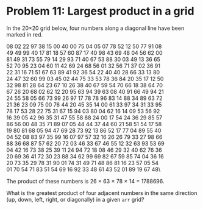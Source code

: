 # Problem 11: Largest product in a grid

In the 20×20 grid below, four numbers along a diagonal line have been marked in red.

08 02 22 97 38 15 00 40 00 75 04 05 07 78 52 12 50 77 91 08\
49 49 99 40 17 81 18 57 60 87 17 40 98 43 69 48 04 56 62 00\
81 49 31 73 55 79 14 29 93 71 40 67 53 88 30 03 49 13 36 65\
52 70 95 23 04 60 11 42 69 24 68 56 01 32 56 71 37 02 36 91\
22 31 16 71 51 67 63 89 41 92 36 54 22 40 40 28 66 33 13 80\
24 47 32 60 99 03 45 02 44 75 33 53 78 36 84 20 35 17 12 50\
32 98 81 28 64 23 67 10 26 38 40 67 59 54 70 66 18 38 64 70\
67 26 20 68 02 62 12 20 95 63 94 39 63 08 40 91 66 49 94 21\
24 55 58 05 66 73 99 26 97 17 78 78 96 83 14 88 34 89 63 72\
21 36 23 09 75 00 76 44 20 45 35 14 00 61 33 97 34 31 33 95\
78 17 53 28 22 75 31 67 15 94 03 80 04 62 16 14 09 53 56 92\
16 39 05 42 96 35 31 47 55 58 88 24 00 17 54 24 36 29 85 57\
86 56 00 48 35 71 89 07 05 44 44 37 44 60 21 58 51 54 17 58\
19 80 81 68 05 94 47 69 28 73 92 13 86 52 17 77 04 89 55 40\
04 52 08 83 97 35 99 16 07 97 57 32 16 26 26 79 33 27 98 66\
88 36 68 87 57 62 20 72 03 46 33 67 46 55 12 32 63 93 53 69\
04 42 16 73 38 25 39 11 24 94 72 18 08 46 29 32 40 62 76 36\
20 69 36 41 72 30 23 88 34 62 99 69 82 67 59 85 74 04 36 16\
20 73 35 29 78 31 90 01 74 31 49 71 48 86 81 16 23 57 05 54\
01 70 54 71 83 51 54 69 16 92 33 48 61 43 52 01 89 19 67 48\


The product of these numbers is 26 × 63 × 78 × 14 = 1788696.

What is the greatest product of four adjacent numbers in the same direction (up, down, left, right, or diagonally) in a given `arr` grid?

